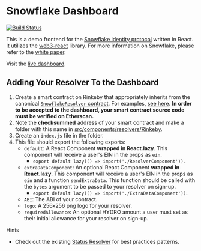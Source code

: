 # Snowflake Dashboard

[![Build Status](https://travis-ci.org/HydroBlockchain/snowflake-dashboard.svg?branch=master)](https://travis-ci.org/HydroBlockchain/snowflake-dashboard)

This is a demo frontend for the [Snowflake identity protocol](https://github.com/hydrogen-dev/smart-contracts/tree/master/snowflake) written in React. It utilizes the [web3-react](https://github.com/NoahZinsmeister/web3-react) library. For more information on Snowflake, please refer to the [white paper](https://github.com/hydrogen-dev/hydro-docs/tree/master/Snowflake).

Visit the [live dashboard](https://HydroBlockchain.github.io/snowflake-dashboard/).

## Adding Your Resolver To the Dashboard

1. Create a smart contract on Rinkeby that appropriately inherits from the canonical [`SnowflakeResolver` contract](https://github.com/hydrogen-dev/smart-contracts/blob/master/snowflake/contracts/SnowflakeResolver.sol). For examples, [see here](https://github.com/hydrogen-dev/smart-contracts/tree/master/snowflake/contracts/resolvers). **In order to be accepted to the dashboard, your smart contract source code must be verified on Etherscan.**
2. Note the **checksummed** address of your smart contract and make a folder with this name in [src/components/resolvers/Rinkeby](./src/components/resolvers/Rinkeby).
3. Create an `index.js` file in the folder.
4. This file should export the following exports:
	- `default`: A React Component **wrapped in React.lazy**. This component will receive a user's EIN in the props as `ein`.
		- `export default lazy(() => import('./ResolverComponent'))`.
	- `extraDataComponent`: An optional React Component **wrapped in React.lazy**. This component will receive a user's EIN in the props as `ein` and a function `sendExtraData`. This function should be called with the `bytes` argument to be passed to your resolver on sign-up.
		- `export default lazy(() => import('./ExtraDataComponent'))`.
	- `ABI`: The ABI of your contract.
	- `logo`: A 256x256 png logo for your resolver.
	- `requiredAllowance`: An optional HYDRO amount a user must set as their initial allowance for your resolver on sign-up.

Hints
- Check out the existing [Status Resolver](./src/components/resolvers/Rinkeby/0xbB54D790860B07DE1E1b2db0eD553a6cB713E2f0) for best practices patterns.
